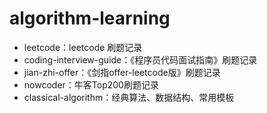 # algorithm-learning

- leetcode：leetcode 刷题记录
- coding-interview-guide：《程序员代码面试指南》刷题记录
- jian-zhi-offer：《剑指offer-leetcode版》刷题记录
- nowcoder：牛客Top200刷题记录
- classical-algorithm：经典算法、数据结构、常用模板